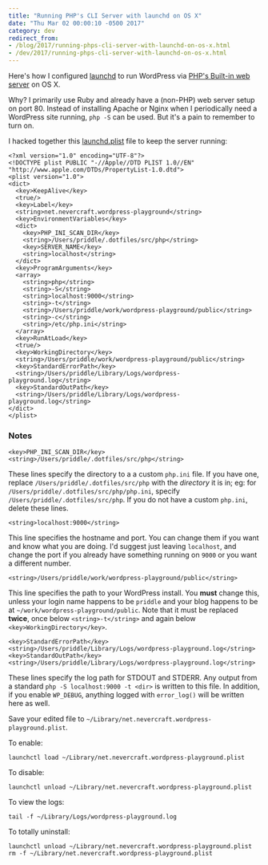 ```yaml
---
title: "Running PHP's CLI Server with launchd on OS X"
date: "Thu Mar 02 00:00:10 -0500 2017"
category: dev
redirect_from:
- /blog/2017/running-phps-cli-server-with-launchd-on-os-x.html
- /dev/2017/running-phps-cli-server-with-launchd-on-os-x.html
---
```


Here's how I configured [launchd][] to run WordPress via [PHP's Built-in web
server][] on OS X.

Why? I primarily use Ruby and already have a (non-PHP) web server setup on
port 80. Instead of installing Apache or Nginx when I periodically need a
WordPress site running, `php -S` can be used. But it's a pain to remember to
turn on.

I hacked together this [launchd.plist][] file to keep the server running:

```
<?xml version="1.0" encoding="UTF-8"?>
<!DOCTYPE plist PUBLIC "-//Apple//DTD PLIST 1.0//EN" "http://www.apple.com/DTDs/PropertyList-1.0.dtd">
<plist version="1.0">
<dict>
  <key>KeepAlive</key>
  <true/>
  <key>Label</key>
  <string>net.nevercraft.wordpress-playground</string>
  <key>EnvironmentVariables</key>
  <dict>
    <key>PHP_INI_SCAN_DIR</key>
    <string>/Users/priddle/.dotfiles/src/php</string>
    <key>SERVER_NAME</key>
    <string>localhost</string>
  </dict>
  <key>ProgramArguments</key>
  <array>
    <string>php</string>
    <string>-S</string>
    <string>localhost:9000</string>
    <string>-t</string>
    <string>/Users/priddle/work/wordpress-playground/public</string>
    <string>-c</string>
    <string>/etc/php.ini</string>
  </array>
  <key>RunAtLoad</key>
  <true/>
  <key>WorkingDirectory</key>
  <string>/Users/priddle/work/wordpress-playground/public</string>
  <key>StandardErrorPath</key>
  <string>/Users/priddle/Library/Logs/wordpress-playground.log</string>
  <key>StandardOutPath</key>
  <string>/Users/priddle/Library/Logs/wordpress-playground.log</string>
</dict>
</plist>
```

### Notes

```
<key>PHP_INI_SCAN_DIR</key>
<string>/Users/priddle/.dotfiles/src/php</string>
```

These lines specify the directory to a a custom `php.ini` file. If you have
one, replace `/Users/priddle/.dotfiles/src/php` with the _directory_ it is in;
eg: for `/Users/priddle/.dotfiles/src/php/php.ini`, specify
`/Users/priddle/.dotfiles/src/php`. If you do not have a custom `php.ini`,
delete these lines.

```
<string>localhost:9000</string>
```

This line specifies the hostname and port. You can change them if you want and
know what you are doing. I'd suggest just leaving `localhost`, and change the
port if you already have something running on `9000` or you want a different
number.

```
<string>/Users/priddle/work/wordpress-playground/public</string>
```

This line specifies the path to your WordPress install. You **must** change
this, unless your login name happens to be `priddle` and your blog happens to
be at `~/work/wordpress-playground/public`. Note that it must be replaced
**twice**, once below `<string>-t</string>` and again below
`<key>WorkingDirectory</key>`.

```
<key>StandardErrorPath</key>
<string>/Users/priddle/Library/Logs/wordpress-playground.log</string>
<key>StandardOutPath</key>
<string>/Users/priddle/Library/Logs/wordpress-playground.log</string>
```

These lines specify the log path for STDOUT and STDERR. Any output from a
standard `php -S localhost:9000 -t <dir>` is written to this file. In
addition, if you enable `WP_DEBUG`, anything logged with `error_log()` will be
written here as well.

Save your edited file to
`~/Library/net.nevercraft.wordpress-playground.plist`.

To enable:

```
launchctl load ~/Library/net.nevercraft.wordpress-playground.plist
```

To disable:

```
launchctl unload ~/Library/net.nevercraft.wordpress-playground.plist
```

To view the logs:

```
tail -f ~/Library/Logs/wordpress-playground.log
```

To totally uninstall:

```
launchctl unload ~/Library/net.nevercraft.wordpress-playground.plist
rm -f ~/Library/net.nevercraft.wordpress-playground.plist
```

[PHP's Built-in web server]: http://php.net/manual/en/features.commandline.webserver.php
[launchd.plist]: https://developer.apple.com/library/mac/documentation/Darwin/Reference/ManPages/man5/launchd.plist.5.html#//apple_ref/doc/man/5/launchd.plist
[launchd]: https://developer.apple.com/legacy/library/documentation/Darwin/Reference/ManPages/man8/launchd.8.html

